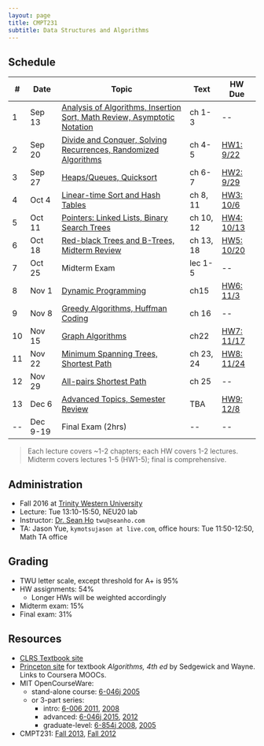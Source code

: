 ```yaml
---
layout: page
title: CMPT231
subtitle: Data Structures and Algorithms
---
```


## Schedule

| #   | Date | Topic | Text | HW Due |
| --- | ---- | ----- | ------- | ------ |
| 1 | Sep 13 | [Analysis of Algorithms, Insertion Sort, Math Review, Asymptotic Notation](lec1) | ch 1-3 | -- |
| 2 | Sep 20 | [Divide and Conquer, Solving Recurrences, Randomized Algorithms](lec2) | ch 4-5 | [HW1: 9/22](hw1) |
| 3 | Sep 27 | [Heaps/Queues, Quicksort](lec3) | ch 6-7 | [HW2: 9/29](hw2) |
| 4 | Oct 4 | [Linear-time Sort and Hash Tables](lec4) | ch 8, 11 | [HW3: 10/6](hw3) |
| 5 | Oct 11 | [Pointers: Linked Lists, Binary Search Trees](lec5) | ch 10, 12 | [HW4: 10/13](hw4) |
| 6 | Oct 18 | [Red-black Trees and B-Trees, Midterm Review](lec6) | ch 13, 18 | [HW5: 10/20](hw5) |
| 7 | Oct 25 | Midterm Exam | lec 1-5 | -- |
| 8 | Nov 1 | [Dynamic Programming](lec8) | ch15 | [HW6: 11/3](hw6) |
| 9 | Nov 8 | [Greedy Algorithms, Huffman Coding](lec9) | ch 16 | -- |
| 10 | Nov 15 | [Graph Algorithms](lec10) | ch22 | [HW7: 11/17](hw7) |
| 11 | Nov 22 | [Minimum Spanning Trees, Shortest Path](lec11) | ch 23, 24 | [HW8: 11/24](hw8) |
| 12 | Nov 29 | [All-pairs Shortest Path](lec12) | ch 25 | -- |
| 13 | Dec 6 | [Advanced Topics, Semester Review](lec13) | TBA | [HW9: 12/8](hw9) |
| -- | Dec 9-19 | Final Exam (2hrs) | -- | -- |

> Each lecture covers ~1-2 chapters; each HW covers 1-2 lectures. <br/>
> Midterm covers lectures 1-5 (HW1-5); final is comprehensive.

## Administration
+ Fall 2016 at [Trinity Western University](http://www.twu.ca/)
+ Lecture: Tue 13:10-15:50, NEU20 lab
+ Instructor: [Dr. Sean Ho](http://seanho.com) `twu@seanho.com`
+ TA: Jason Yue, `kymotsujason at live.com`, office hours: Tue 11:50-12:50, Math TA office

## Grading
+ TWU letter scale, except threshold for A+ is 95%
+ HW assignments: 54%
  + Longer HWs will be weighted accordingly
+ Midterm exam: 15%
+ Final exam: 31%

## Resources
+ [CLRS Textbook site](http://mitpress.mit.edu/algorithms/)
+ [Princeton site](http://algs4.cs.princeton.edu/) for textbook
  *Algorithms, 4th ed* by Sedgewick and Wayne.  Links to Coursera MOOCs.
+ MIT OpenCourseWare:
  + stand-alone course:
    [6-046j 2005](http://ocw.mit.edu/courses/electrical-engineering-and-computer-science/6-046j-introduction-to-algorithms-sma-5503-fall-2005/)
  + or 3-part series:
    + intro: [6-006 2011](http://ocw.mit.edu/courses/electrical-engineering-and-computer-science/6-006-introduction-to-algorithms-fall-2011/),
    [2008](http://ocw.mit.edu/courses/electrical-engineering-and-computer-science/6-006-introduction-to-algorithms-spring-2008)
    + advanced: [6-046j 2015](http://ocw.mit.edu/courses/electrical-engineering-and-computer-science/6-046j-design-and-analysis-of-algorithms-spring-2015/),
  [2012](http://ocw.mit.edu/courses/electrical-engineering-and-computer-science/6-046j-design-and-analysis-of-algorithms-spring-2012)
    + graduate-level: [6-854j 2008](http://ocw.mit.edu/courses/electrical-engineering-and-computer-science/6-854j-advanced-algorithms-fall-2008/index.htm),
      [2005](http://ocw.mit.edu/courses/electrical-engineering-and-computer-science/6-854j-advanced-algorithms-fall-2005)
+ CMPT231:
  [Fall 2013](http://twu.seanho.com/13fall/cmpt231),
  [Fall 2012](http://twu.seanho.com/12fall/cmpt231)
